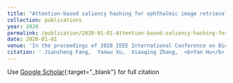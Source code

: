```yaml
---
title: "Attention-based saliency hashing for ophthalmic image retrieval"
collection: publications
year: 2020
permalink: /publication/2020-01-01-Attention-based-saliency-hashing-for-ophthalmic-image-retrieval
date: 2020-01-01
venue: 'In the proceedings of 2020 IEEE International Conference on Bioinformatics and Biomedicine (BIBM)'
citation: ' Jiansheng Fang,  Yanwu Xu,  Xiaoqing Zhang,  <b>Yan Hu</b>,  Jiang Liu, &quot;Attention-based saliency hashing for ophthalmic image retrieval.&quot; In the proceedings of 2020 IEEE International Conference on Bioinformatics and Biomedicine (BIBM), 2020.'
---
```

Use [Google Scholar](https://scholar.google.com/scholar?q=Attention+based+saliency+hashing+for+ophthalmic+image+retrieval){:target="_blank"} for full citation